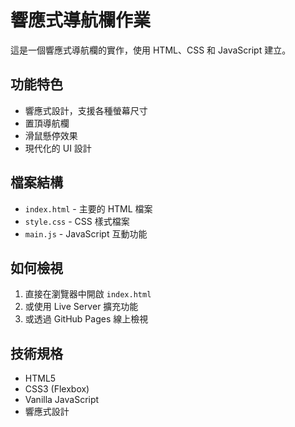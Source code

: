 # 響應式導航欄作業

這是一個響應式導航欄的實作，使用 HTML、CSS 和 JavaScript 建立。

## 功能特色

- 響應式設計，支援各種螢幕尺寸
- 置頂導航欄
- 滑鼠懸停效果
- 現代化的 UI 設計

## 檔案結構

- `index.html` - 主要的 HTML 檔案
- `style.css` - CSS 樣式檔案
- `main.js` - JavaScript 互動功能

## 如何檢視

1. 直接在瀏覽器中開啟 `index.html`
2. 或使用 Live Server 擴充功能
3. 或透過 GitHub Pages 線上檢視

## 技術規格

- HTML5
- CSS3 (Flexbox)
- Vanilla JavaScript
- 響應式設計
